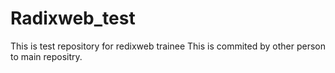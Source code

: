 # Radixweb_test
This is test repository for redixweb trainee
This is commited by other person to main repositry.

